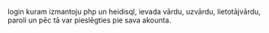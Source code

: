 login kuram izmantoju php un heidisql, ievada vārdu, uzvārdu, lietotājvārdu, paroli un pēc tā var pieslēgties pie sava akounta.